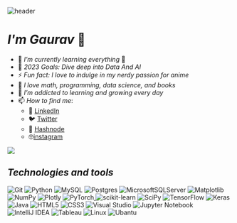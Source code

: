 ![header](https://capsule-render.vercel.app/api?type=wave&color=0081C9&height=150&text=Hello!&fontColor=5BC0F8&fontSize=70&animation=blinking)
# *I'm Gaurav* 👋


- 🌱 *I’m currently learning everything* 🤣
- 🥅 *2023 Goals: Dive deep into Data And AI*
- ⚡ *Fun fact: I love to indulge in my nerdy passion for anime*
- :notebook:  *I love math, programming, data science, and books*
- 🌱 *I’m addicted to learning and growing every day*
- 📫 *How to find me*: 
  - 🏢 [LinkedIn](https://www.linkedin.com/in/gauravmeherkhamb007/)
  - :bird: [Twitter](https://twitter.com/Gauraw1410)
  - 📰 [Hashnode](https://gauravmeherkhamb.hashnode.dev/) 
  - 🤓[instagram](https://www.instagram.com/skeptical.otaku/)
   

![](https://komarev.com/ghpvc/?username=Gauraw007&label=PROFILE+VIEWS)


## *Technologies and tools*
![Git](https://img.shields.io/badge/git-%23F05033.svg?style=for-the-badge&logo=git&logoColor=white)
![Python](https://img.shields.io/badge/python-3670A0?style=for-the-badge&logo=python&logoColor=ffdd54)
![MySQL](https://img.shields.io/badge/mysql-%2300f.svg?style=for-the-badge&logo=mysql&logoColor=white)
![Postgres](https://img.shields.io/badge/postgres-%23316192.svg?style=for-the-badge&logo=postgresql&logoColor=white)
![MicrosoftSQLServer](https://img.shields.io/badge/Microsoft%20SQL%20Sever-CC2927?style=for-the-badge&logo=microsoft%20sql%20server&logoColor=white)
![Matplotlib](https://img.shields.io/badge/Matplotlib-%23ffffff.svg?style=for-the-badge&logo=Matplotlib&logoColor=black)
![NumPy](https://img.shields.io/badge/numpy-%23013243.svg?style=for-the-badge&logo=numpy&logoColor=white)
![Plotly](https://img.shields.io/badge/Plotly-%233F4F75.svg?style=for-the-badge&logo=plotly&logoColor=white)
![PyTorch](https://img.shields.io/badge/PyTorch-%23EE4C2C.svg?style=for-the-badge&logo=PyTorch&logoColor=white)[
](https://www.linkedin.com/in/gauravmeherkhamb007/)
![scikit-learn](https://img.shields.io/badge/scikit--learn-%23F7931E.svg?style=for-the-badge&logo=scikit-learn&logoColor=white)
![SciPy](https://img.shields.io/badge/SciPy-%230C55A5.svg?style=for-the-badge&logo=scipy&logoColor=%white)
![TensorFlow](https://img.shields.io/badge/TensorFlow-%23FF6F00.svg?style=for-the-badge&logo=TensorFlow&logoColor=white)
![Keras](https://img.shields.io/badge/Keras-%23D00000.svg?style=for-the-badge&logo=Keras&logoColor=white)
![Java](https://img.shields.io/badge/java-%23ED8B00.svg?style=for-the-badge&logo=java&logoColor=white)
![HTML5](https://img.shields.io/badge/html5-%23E34F26.svg?style=for-the-badge&logo=html5&logoColor=white)
![CSS3](https://img.shields.io/badge/css3-%231572B6.svg?style=for-the-badge&logo=css3&logoColor=white)
![Visual Studio](https://img.shields.io/badge/Visual%20Studio-5C2D91.svg?style=for-the-badge&logo=visual-studio&logoColor=white)
![Jupyter Notebook](https://img.shields.io/badge/jupyter-%23FA0F00.svg?style=for-the-badge&logo=jupyter&logoColor=white)
![IntelliJ IDEA](https://img.shields.io/badge/IntelliJIDEA-000000.svg?style=for-the-badge&logo=intellij-idea&logoColor=white)
![Tableau](https://img.shields.io/badge/Tableau-E97627?style=for-the-badge&logo=Tableau&logoColor=white)
![Linux](https://img.shields.io/badge/Linux-FCC624?style=for-the-badge&logo=linux&logoColor=black)
![Ubantu](https://img.shields.io/badge/Ubuntu-E95420?style=for-the-badge&logo=ubuntu&logoColor=white)












